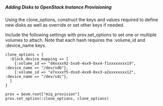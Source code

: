 ##### Adding Disks to OpenStack Instance Provisioning

Using the clone\_options, construct the keys and values required to
define new disks as well as override or set other keys if needed.

Include the following settings with prov.set\_options to set one or
multiple volumes to attach. Note that each hash requires the :volume\_id
and :device\_name keys.

    clone_options = {
      :block_device_mapping => [
        {:volume_id => "d4xxxx92-5xx0-4xx9-bxx4-f1xxxxxxxx19", :device_name => "/dev/sdb"},
        {:volume_id => "e7xxxxf5-dxxd-4xx0-8xx3-a2xxxxxxxx12", :device_name => "/dev/sdc"},
      ]
    }

    prov = $evm.root["miq_provision"]
    prov.set_option(:clone_options, clone_options)
